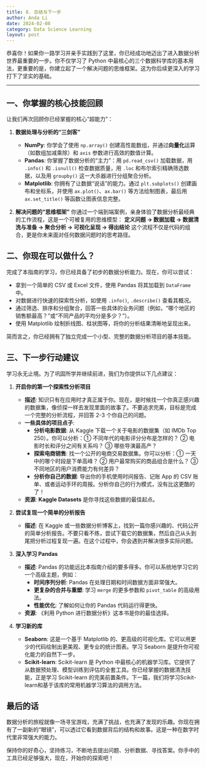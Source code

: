 ```yaml
---
title: 8. 总结与下一步
author: Anda Li
date: 2024-02-08
category: Data Science Learning
layout: post
---
```


恭喜你！如果你一路学习并亲手实践到了这里，你已经成功地迈出了进入数据分析世界最重要的一步。你不仅学习了 Python 中最核心的三个数据科学库的基本用法，更重要的是，你建立起了一个解决问题的思维框架。这为你后续更深入的学习打下了坚实的基础。

---

## 一、你掌握的核心技能回顾

让我们再次回顾你已经掌握的核心“超能力”：

1.  **数据处理与分析的“三剑客”**
    *   **NumPy**: 你学会了使用 `np.array()` 创建高性能数组，并通过**向量化**运算（如数组加减乘除）和 `axis` 参数进行高效的数值计算。
    *   **Pandas**: 你掌握了数据分析的“主力”：用 `pd.read_csv()` 加载数据，用 `.info()` 和 `.isnull()` 检查数据质量，用 `.loc` 和布尔索引精确筛选数据，以及用 `groupby()` 这一大杀器进行分组聚合分析。
    *   **Matplotlib**: 你拥有了让数据“说话”的能力。通过 `plt.subplots()` 创建画布和坐标系，并使用 `ax.plot()`、`ax.bar()` 等方法绘制图表，最后用 `ax.set_title()` 等函数让图表信息完整。

2.  **解决问题的“思维框架”**
    你通过一个端到端案例，亲身体验了数据分析最经典的工作流程，这是一个可被复用的思维模型：
    **定义问题 → 数据加载 → 数据清洗与准备 → 聚合分析 → 可视化呈现 → 得出结论**
    这个流程不仅是代码的组合，更是你未来面对任何数据问题时的思考路径。

## 二、你现在可以做什么？

完成了本指南的学习，你已经具备了初步的数据分析能力。现在，你可以尝试：

-   拿到一个简单的 CSV 或 Excel 文件，使用 Pandas 将其加载到 `DataFrame` 中。
-   对数据进行快速的探索性分析，如使用 `.info()`, `.describe()` 查看其概况。
-   通过筛选、排序和分组聚合，回答一些具体的业务问题（例如，“哪个地区的销售额最高？”或“不同产品的平均分是多少？”）。
-   使用 Matplotlib 绘制折线图、柱状图等，将你的分析结果清晰地呈现出来。

简而言之，你已经拥有了独立完成一个小型、完整的数据分析项目的基本技能。

## 三、下一步行动建议

学习永无止境。为了巩固所学并继续前进，我们为你提供以下几点建议：

1.  **开启你的第一个探索性分析项目**
    - **描述**: 知识只有在应用时才真正属于你。现在，是时候找一个你真正感兴趣的数据集，像侦探一样去发现里面的故事了。不要追求完美，目标是完成一个完整的分析流程，并回答 2-3 个你自己的问题。
    - **一些具体的项目点子**:
        - **分析电影数据**: 从 Kaggle 下载一个关于电影的数据集（如 IMDb Top 250）。你可以分析：① 不同年代的电影评分分布是怎样的？ ② 电影时长和评分之间有关系吗？ ③ 哪些导演最高产？
        - **探索电商销售**: 找一个公开的电商交易数据集。你可以分析：① 一天中的哪个时段是下单高峰？ ② 用户最常购买的商品组合是什么？ ③ 不同地区的用户消费能力有何差异？
        - **分析你自己的数据**: 导出你的手机使用时间报告、记账 App 的 CSV 账单、或者运动手环的周报。分析你自己的行为模式，没有比这更酷的了！
    - **资源**: **Kaggle Datasets** 是你寻找这些数据的最佳起点。

2.  **尝试复现一个简单的分析报告**
    - **描述**: 在 Kaggle 或一些数据分析博客上，找到一篇你感兴趣的、代码公开的简单分析报告。不要只看不练，尝试下载它的数据集，然后自己从头到尾把分析过程复现一遍。在这个过程中，你会遇到并解决很多实际问题。

3.  **深入学习 Pandas**
    - **描述**: Pandas 的功能远比本指南介绍的要多得多。你可以系统地学习它的一个高级主题，例如：
        - **时间序列分析**: Pandas 在处理日期和时间数据方面非常强大。
        - **更复杂的合并与重塑**: 学习 `merge` 的更多参数和 `pivot_table` 的高级用法。
        - **性能优化**: 了解如何让你的 Pandas 代码运行得更快。
    - **资源**: 《利用 Python 进行数据分析》这本书是你的最佳选择。

4.  **学习新的库**
    - **Seaborn**: 这是一个基于 Matplotlib 的、更高级的可视化库。它可以用更少的代码绘制出更美观、更专业的统计图表。学习 Seaborn 是提升你可视化能力的自然下一步。
    - **Scikit-learn**: Scikit-learn 是 Python 中最核心的机器学习库。它提供了从数据预处理、模型训练到评估的全套工具。你已经掌握的数据清洗技能，正是学习 Scikit-learn 的完美前置条件。下一篇，我们将学习Scikit-learn和基于该库的常用机器学习算法的调用方法。

## 最后的话

数据分析的旅程就像一场寻宝游戏，充满了挑战，也充满了发现的乐趣。你现在拥有了一副新的“眼镜”，可以透过它看到数据背后的结构和故事。这是一种在数字时代里非常强大的能力。

保持你的好奇心，坚持练习，不断地去提出问题、分析数据、寻找答案。你手中的工具已经足够强大，现在，开始你的探索吧！
